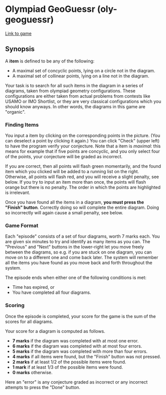 # Olympiad GeoGuessr (oly-geoguessr)

[Link to game](http://web.evanchen.cc/guessr/index.html)

## Synopsis

A **item** is defined to be any of the following:

- A maximal set of concyclic points, lying on a circle not in the diagram.
- A maximal set of collinear points, lying on a line not in the diagram.

Your task is to search for all such items in the diagram in a series of diagrams,
taken from olympiad geometry configurations.
These configurations are either taken from actual problems from contests like
USAMO or IMO Shortlist, or they are very classical configurations which you
should know anyways. In other words, the diagrams in this game are "organic".

### Finding Items

You input a item by clicking on the corresponding points in the picture.
(You can deselect a point by clicking it again.)
You can click "Check" (upper left) to have the program verify
your conjecture. Note that a item is _maximal_:
this means for example that if five points are concyclic, and
you only select four of the points, your conjecture will be
graded as incorrect.

If you are correct, then all points will flash green momentarily,
and the found item which you clicked will be added to a
running list on the right. Otherwise, all points will flash red,
and you will receive a slight penalty, see below.
If you try to input an item more than once,
the points will flash orange but there is no penalty.
The order in which the points are highlighted is irrelevant.

Once you have found all the items in a diagram,
**you must press the "Finish" button**.
Correctly doing so will complete the entire diagram.
Doing so incorrectly will again cause a small penalty, see below.

### Game Format

Each "episode" consists of a set of four diagrams, worth 7 marks each.
You are given six minutes to try and identify as many items as you can.
The "Previous" and "Next" buttons in the lower-right let you move
freely between the diagrams, so e.g. if you are stuck on one diagram,
you can move on to a different one and come back later.
The system will remember all the items you have found as you move
back and forth throughout the system.

The episode ends when either one of the following conditions is met:

- Time has expired, or
- You have completed all four diagrams.

### Scoring

Once the episode is completed,
your score for the game is the sum of the scores for all diagrams.

Your score for a diagram is computed as follows.

- **7 marks** if the diagram was completed with at most one error.
- **6 marks** if the diagram was completed with at most four errors.
- **5 marks** if the diagram was completed with more than four errors.
- **4 marks** if all items were found,
  but the "Finish" button was not pressed.
- **2 marks** if at least 1/2 of the possible items were found.
- **1 mark** if at least 1/3 of the possible items were found.
- **0 marks** otherwise.

Here an "error" is any conjecture graded as incorrect
or any incorrect attempts to press the "Done" button.
